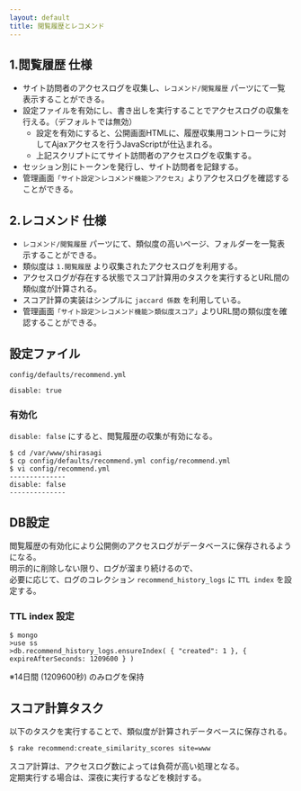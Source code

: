 ```yaml
---
layout: default
title: 閲覧履歴とレコメンド
---
```


## 1.閲覧履歴 仕様

- サイト訪問者のアクセスログを収集し、`レコメンド/閲覧履歴` パーツにて一覧表示することができる。
- 設定ファイルを有効にし、書き出しを実行することでアクセスログの収集を行える。（デフォルトでは無効）
  - 設定を有効にすると、公開画面HTMLに、履歴収集用コントローラに対してAjaxアクセスを行うJavaScriptが仕込まれる。
  - 上記スクリプトにてサイト訪問者のアクセスログを収集する。
- セッション別にトークンを発行し、サイト訪問者を記録する。
- 管理画面`「サイト設定＞レコメンド機能＞アクセス」`よりアクセスログを確認することができる。

## 2.レコメンド 仕様

- `レコメンド/閲覧履歴` パーツにて、類似度の高いページ、フォルダーを一覧表示することができる。
- 類似度は `1.閲覧履歴` より収集されたアクセスログを利用する。
- アクセスログが存在する状態でスコア計算用のタスクを実行するとURL間の類似度が計算される。
- スコア計算の実装はシンプルに `jaccard 係数` を利用している。
- 管理画面`「サイト設定＞レコメンド機能＞類似度スコア」`よりURL間の類似度を確認することができる。

## 設定ファイル

`config/defaults/recommend.yml`

~~~
disable: true
~~~

### 有効化
`disable: false` にすると、閲覧履歴の収集が有効になる。

~~~
$ cd /var/www/shirasagi
$ cp config/defaults/recommend.yml config/recommend.yml
$ vi config/recommend.yml
--------------
disable: false
--------------
~~~

## DB設定

閲覧履歴の有効化により公開側のアクセスログがデータベースに保存されるようになる。<br />
明示的に削除しない限り、ログが溜まり続けるので、<br />
必要に応じて、ログのコレクション `recommend_history_logs` に `TTL index` を設定する。

### TTL index 設定

~~~
$ mongo
>use ss
>db.recommend_history_logs.ensureIndex( { "created": 1 }, { expireAfterSeconds: 1209600 } )
~~~

※14日間 (1209600秒) のみログを保持

## スコア計算タスク

以下のタスクを実行することで、類似度が計算されデータベースに保存される。

~~~
$ rake recommend:create_similarity_scores site=www
~~~

スコア計算は、アクセスログ数によっては負荷が高い処理となる。<br />
定期実行する場合は、深夜に実行するなどを検討する。
